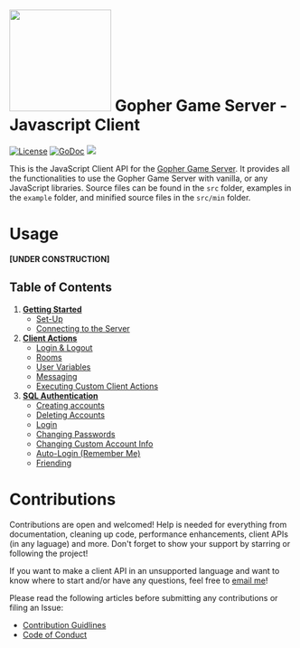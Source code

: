 # <img src="https://raw.githubusercontent.com/hewiefreeman/GopherClientJS/master/JS_Gopher.png" width="180" height="180"> Gopher Game Server - Javascript Client

[![License](https://img.shields.io/badge/License-Apache%202.0-blue.svg)](https://opensource.org/licenses/Apache-2.0) [![GoDoc](https://godoc.org/github.com/hewiefreeman/GopherGameServer?status.svg)](https://godoc.org/github.com/hewiefreeman/GopherGameServer) <img src="https://img.shields.io/badge/version-v1.0--beta.1-blue.svg">

This is the JavaScript Client API for the [Gopher Game Server](https://github.com/hewiefreeman/GopherGameServer). It provides all the functionalities to use the Gopher Game Server with vanilla, or any JavaScript libraries. Source files can be found in the `src` folder, examples in the `example` folder, and minified source files in the `src/min` folder.

# Usage

 **[UNDER CONSTRUCTION]**

## Table of Contents

1) [**Getting Started**](https://github.com/hewiefreeman/GopherClientJS/wiki/Getting-Started)
   - [Set-Up](https://github.com/hewiefreeman/GopherClientJS/wiki/Getting-Started#set-up)
   - [Connecting to the Server](https://github.com/hewiefreeman/GopherClientJS/wiki/Getting-Started#connecting-to-the-server)
2) [**Client Actions**](https://github.com/hewiefreeman/GopherClientJS/wiki/Client-Actions)
   - [Login & Logout](https://github.com/hewiefreeman/GopherClientJS/wiki/Client-Actions#login--logout)
   - [Rooms](https://github.com/hewiefreeman/GopherClientJS/wiki/Client-Actions#rooms)
   - [User Variables](https://github.com/hewiefreeman/GopherClientJS/wiki/Client-Actions#user-variables)
   - [Messaging](https://github.com/hewiefreeman/GopherClientJS/wiki/Client-Actions#messaging)
   - [Executing Custom Client Actions](https://github.com/hewiefreeman/GopherClientJS/wiki/Client-Actions#executing-custom-client-actions)
3) [**SQL Authentication**](https://github.com/hewiefreeman/GopherClientJS/wiki/SQL-Authentication)
   - [Creating accounts](https://github.com/hewiefreeman/GopherClientJS/wiki/SQL-Authentication#creating-accounts)
   - [Deleting Accounts](https://github.com/hewiefreeman/GopherClientJS/wiki/SQL-Authentication#deleting-accounts)
   - [Login](https://github.com/hewiefreeman/GopherClientJS/wiki/SQL-Authentication#login)
   - [Changing Passwords](https://github.com/hewiefreeman/GopherClientJS/wiki/SQL-Authentication#changing-passwords)
   - [Changing Custom Account Info](https://github.com/hewiefreeman/GopherClientJS/wiki/SQL-Authentication#changing-custom-account-info)
   - [Auto-Login (Remember Me)](https://github.com/hewiefreeman/GopherClientJS/wiki/SQL-Authentication#auto-login-remember-me)
   - [Friending](https://github.com/hewiefreeman/GopherClientJS/wiki/SQL-Authentication#friending)

# Contributions
Contributions are open and welcomed! Help is needed for everything from documentation, cleaning up code, performance enhancements, client APIs (in any laguage) and more. Don't forget to show your support by starring or following the project!

If you want to make a client API in an unsupported language and want to know where to start and/or have any questions, feel free to [email me](mailto:dominiquedebergue@gmail.com?subject=[GitHub]%20Gopher%20Game%20Server)!

Please read the following articles before submitting any contributions or filing an Issue:

 - [Contribution Guidlines](https://github.com/hewiefreeman/GopherGameServer/blob/master/CONTRIBUTING.md)
 - [Code of Conduct](https://github.com/hewiefreeman/GopherGameServer/blob/master/CODE_OF_CONDUCT.md)
